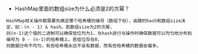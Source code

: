- HashMap里面的数组size为什么必须是2的次幂？
```
HashMap相关操作都需要先确定哪个哈希桶的编号（数组下标），由键的hash和数组size决定，如：(n - 1) & hash。若数组size为2的次幂，
则(n-1)这个值的二进制可以确保低位均为1，与hash进行与操作时确保数据可以均匀地分布到编号为 0 - (n-1)的哈希桶上。若低位存在0，
则数据分布不均匀，有些哈希桶永远不会有数据，而有些哈希桶的数据会偏多。
```